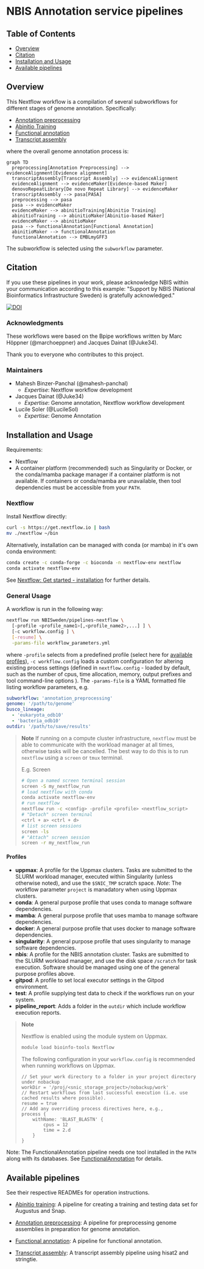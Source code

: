 # NBIS Annotation service pipelines

## Table of Contents

* [Overview](#overview)
* [Citation](#citation)
* [Installation and Usage](#installation-and-usage)
* [Available pipelines](#available-pipelines)

## Overview

This Nextflow workflow is a compilation of several subworkflows for different stages of
genome annotation. Specifically:

* [Annotation preprocessing](./subworkflows/annotation_preprocessing/README.md)
* [Abinitio Training](./subworkflows/abinitio_training/README.md)
* [Functional annotation](./subworkflows/functional_annotation/README.md)
* [Transcript assembly](./subworkflows/transcript_assembly/README.md)

where the overall genome annotation process is:

```mermaid
graph TD
  preprocessing[Annotation Preprocessing] --> evidenceAlignment[Evidence alignment]
  transcriptAssembly[Transcript Assembly] --> evidenceAlignment
  evidenceAlignment --> evidenceMaker[Evidence-based Maker]
  denovoRepeatLibrary[De novo Repeat Library] --> evidenceMaker
  transcriptAssembly --> pasa[PASA]
  preprocessing --> pasa
  pasa --> evidenceMaker
  evidenceMaker --> abinitioTraining[Abinitio Training]
  abinitioTraining --> abinitioMaker[Abinitio-based Maker]
  evidenceMaker --> abinitioMaker
  pasa --> functionalAnnotation[Functional Annotation]
  abinitioMaker --> functionalAnnotation
  functionalAnnotation --> EMBLmyGFF3
```

The subworkflow is selected using the `subworkflow` parameter.

## Citation

If you use these pipelines in your work, please acknowledge NBIS within your
communication according to this example: "Support by NBIS (National Bioinformatics
Infrastructure Sweden) is gratefully acknowledged."

[![DOI](https://zenodo.org/badge/DOI/10.5281/zenodo.5195586.svg)](https://doi.org/10.5281/zenodo.5195586)

### Acknowledgments

These workflows were based on the Bpipe workflows written by
Marc Höppner (\@marchoeppner) and Jacques Dainat (\@Juke34).

Thank you to everyone who contributes to this project.

### Maintainers

* Mahesh Binzer-Panchal (\@mahesh-panchal)
  * *Expertise*: Nextflow workflow development
* Jacques Dainat (\@Juke34)
  * *Expertise*: Genome annotation, Nextflow workflow development
* Lucile Soler (\@LucileSol)
  * *Expertise*: Genome Annotation

## Installation and Usage

Requirements:

* Nextflow
* A container platform (recommended) such as Singularity or Docker, or the
  conda/mamba package manager if a container platform is not available.
  If containers or conda/mamba are unavailable, then tool dependencies
  must be accessible from your `PATH`.

### Nextflow

Install Nextflow directly:

```bash
curl -s https://get.nextflow.io | bash
mv ./nextflow ~/bin
```

Alternatively, installation can be managed with conda (or mamba) in it's own conda environment:

```bash
conda create -c conda-forge -c bioconda -n nextflow-env nextflow
conda activate nextflow-env
```

See [Nextflow: Get started - installation](https://www.nextflow.io/docs/latest/getstarted.html#installation) for further details.

### General Usage

A workflow is run in the following way:

```bash
nextflow run NBISweden/pipelines-nextflow \
  [-profile <profile_name1>[,<profile_name2>,...] ] \
  [-c workflow.config ] \
  [-resume] \
  -params-file workflow_parameters.yml
```

where `-profile` selects from a predefined profile (select here for [available profiles](#profiles)),
`-c workflow.config` loads a custom configuration for altering existing process settings (defined
in `nextflow.config` - loaded by default, such as the
number of cpus, time allocation, memory, output prefixes and tool command-line options ). The
`-params-file` is a YAML formatted file listing workflow parameters, e.g.

```yaml
subworkflow: 'annotation_preprocessing'
genome: '/path/to/genome'
busco_lineage:
  - 'eukaryota_odb10'
  - 'bacteria_odb10'
outdir: '/path/to/save/results'
```

> **Note**
> If running on a compute cluster infrastructure, `nextflow` must be able to communicate
> with the workload manager at all times, otherwise tasks will be cancelled.
> The best way to do this is to run `nextflow` using a `screen` or `tmux`
> terminal.
>
> E.g. Screen
>
> ```bash
> # Open a named screen terminal session
> screen -S my_nextflow_run
> # load nextflow with conda
> conda activate nextflow-env
> # run nextflow
> nextflow run -c <config> -profile <profile> <nextflow_script>
> # "Detach" screen terminal
> <ctrl + a> <ctrl + d>
> # list screen sessions
> screen -ls
> # "Attach" screen session
> screen -r my_nextflow_run
> ```

#### Profiles

* **uppmax**: A profile for the Uppmax clusters. Tasks are submitted to the SLURM workload manager,
  executed within Singularity (unless otherwise noted), and use the `$SNIC_TMP` scratch space.
  *Note*: The workflow parameter `project` is manadatory when using Uppmax clusters.
* **conda**: A general purpose profile that uses conda to manage software dependencies.
* **mamba**: A general purpose profile that uses mamba to manage software dependencies.
* **docker**: A general purpose profile that uses docker to manage software dependencies.
* **singularity**: A general purpose profile that uses singularity to manage software dependencies.
* **nbis**: A profile for the NBIS annotation cluster. Tasks are submitted to the SLURM workload
  manager, and use the disk space `/scratch` for task execution. Software should be managed using one
  of the general purpose profiles above.
* **gitpod**: A profile to set local executor settings in the Gitpod environment.
* **test**: A profile supplying test data to check if the workflows run on your system.
* **pipeline_report**: Adds a folder in the `outdir` which include workflow execution reports.

> **Note**
>
> Nextflow is enabled using the module system on Uppmax.
>
> ```bash
> module load bioinfo-tools Nextflow
> ```
>
> The following configuration in your `workflow.config` is recommended when running workflows on Uppmax.
>
> ```nextflow
> // Set your work directory to a folder in your project directory under nobackup
> workDir = '/proj/<snic_storage_project>/nobackup/work'
> // Restart workflows from last successful execution (i.e. use cached results where possible).
> resume = true
> // Add any overriding process directives here, e.g.,
> process {
>     withName: 'BLAST_BLASTN' {
>         cpus = 12
>         time = 2.d
>     }
> }
> ```

Note: The FunctionalAnnotation pipeline needs one tool installed in the `PATH` along with its databases.
See [FunctionalAnnotation](./FunctionalAnnotation) for details.

## Available pipelines

See their respective READMEs for operation instructions.

* [Abinitio training](./subworkflows/abinitio_training/README.md):
A pipeline for creating a training and testing data set for Augustus and Snap.

* [Annotation preprocessing](./subworkflows/annotation_preprocessing/README.md):
A pipeline for preprocessing genome assemblies in preparation for genome annotation.

* [Functional annotation](./subworkflows/functional_annotation/README.md):
A pipeline for functional annotation.

* [Transcript assembly](./subworkflows/transcript_assembly/README.md):
A transcript assembly pipeline using hisat2 and stringtie.
